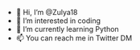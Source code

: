- 👋 Hi, I’m @Zulya18
- 👀 I’m interested in coding
- 🌱 I’m currently learning Python
- 📫 You can reach me in Twitter DM

<!---
Zulya18/Zulya18 is a ✨ special ✨ repository because its `README.md` (this file) appears on your GitHub profile.
You can click the Preview link to take a look at your changes.
--->
